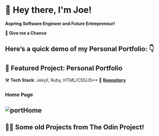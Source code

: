 # 👋 Hey there, I'm Joe!

**Aspring Software Engineer and Future Entrepreneur!**

**🙏 Give me a Chance**

Here’s a **quick demo** of my Personal Portfolio: 👇  
---

## **🌟 Featured Project: Personal Portfolio**
🛠 **Tech Stack:** Jekyll, Ruby, HTML/CSS/JS**
📂 **[Repository]([https://sharpeimq.github.io/Personal-Portfolio/](https://github.com/SharpeimQ/Personal-Portfolio))**

### **Home Page**
![portHome](https://github.com/user-attachments/assets/88ea50c5-4c50-40a1-bb07-e0c1b185c832)
---

## **👨‍💻 Some old Projects from The Odin Project!**
